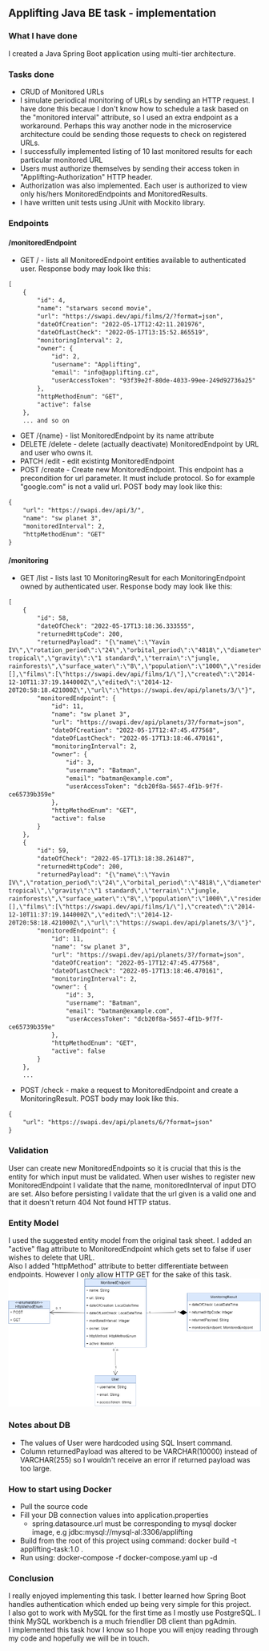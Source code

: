 ## Applifting Java BE task - implementation
### What I have done
I created a Java Spring Boot application using multi-tier architecture.
### Tasks done
- CRUD of Monitored URLs 
- I simulate periodical monitoring of URLs by sending an HTTP request. I have done this becaue I don't know how to schedule a task based on the "monitored interval" attribute, so I used an extra endpoint as a workaround. Perhaps this way another node in the microservice architecture could be sending those requests to check on registered URLs.
- I successfully implemented listing of 10 last monitored results for each particular monitored URL
- Users must authorize themselves by sending their access token in "Applifting-Authorization" HTTP header.
- Authorization was also implemented. Each user is authorized to view only his/hers MonitoredEndpoints and MonitoredResults.
- I have written unit tests using JUnit with Mockito library.
### Endpoints
#### /monitoredEndpoint
- GET / - lists all MonitoredEndpoint entities available to authenticated user. Response body may look like this:
```
[
    {
        "id": 4,
        "name": "starwars second movie",
        "url": "https://swapi.dev/api/films/2/?format=json",
        "dateOfCreation": "2022-05-17T12:42:11.201976",
        "dateOfLastCheck": "2022-05-17T13:15:52.865519",
        "monitoringInterval": 2,
        "owner": {
            "id": 2,
            "username": "Applifting",
            "email": "info@applifting.cz",
            "userAccessToken": "93f39e2f-80de-4033-99ee-249d92736a25"
        },
        "httpMethodEnum": "GET",
        "active": false
    },
    ... and so on
```
- GET /{name} - list MonitoredEndpoint by its name attribute
- DELETE /delete - delete (actually deactivate) MonitoredEndpoint by URL and user who owns it.
- PATCH /edit - edit existintg MonitoredEndpoint
- POST /create - Create new MonitoredEndpoint. This endpoint has a precondition for url parameter. It must include protocol. So for example "google.com" is not a valid url. POST body may look like this:
```
{
    "url": "https://swapi.dev/api/3/",
    "name": "sw planet 3",
    "monitoredInterval": 2,
    "httpMethodEnum": "GET"
}
```
#### /monitoring
- GET /list - lists last 10 MonitoringResult for each MonitoringEndpoint owned by authenticated user. Response body may look like this:
```
[
    {
        "id": 58,
        "dateOfCheck": "2022-05-17T13:18:36.333555",
        "returnedHttpCode": 200,
        "returnedPayload": "{\"name\":\"Yavin IV\",\"rotation_period\":\"24\",\"orbital_period\":\"4818\",\"diameter\":\"10200\",\"climate\":\"temperate, tropical\",\"gravity\":\"1 standard\",\"terrain\":\"jungle, rainforests\",\"surface_water\":\"8\",\"population\":\"1000\",\"residents\":[],\"films\":[\"https://swapi.dev/api/films/1/\"],\"created\":\"2014-12-10T11:37:19.144000Z\",\"edited\":\"2014-12-20T20:58:18.421000Z\",\"url\":\"https://swapi.dev/api/planets/3/\"}",
        "monitoredEndpoint": {
            "id": 11,
            "name": "sw planet 3",
            "url": "https://swapi.dev/api/planets/3?/format=json",
            "dateOfCreation": "2022-05-17T12:47:45.477568",
            "dateOfLastCheck": "2022-05-17T13:18:46.470161",
            "monitoringInterval": 2,
            "owner": {
                "id": 3,
                "username": "Batman",
                "email": "batman@example.com",
                "userAccessToken": "dcb20f8a-5657-4f1b-9f7f-ce65739b359e"
            },
            "httpMethodEnum": "GET",
            "active": false
        }
    },
    {
        "id": 59,
        "dateOfCheck": "2022-05-17T13:18:38.261487",
        "returnedHttpCode": 200,
        "returnedPayload": "{\"name\":\"Yavin IV\",\"rotation_period\":\"24\",\"orbital_period\":\"4818\",\"diameter\":\"10200\",\"climate\":\"temperate, tropical\",\"gravity\":\"1 standard\",\"terrain\":\"jungle, rainforests\",\"surface_water\":\"8\",\"population\":\"1000\",\"residents\":[],\"films\":[\"https://swapi.dev/api/films/1/\"],\"created\":\"2014-12-10T11:37:19.144000Z\",\"edited\":\"2014-12-20T20:58:18.421000Z\",\"url\":\"https://swapi.dev/api/planets/3/\"}",
        "monitoredEndpoint": {
            "id": 11,
            "name": "sw planet 3",
            "url": "https://swapi.dev/api/planets/3?/format=json",
            "dateOfCreation": "2022-05-17T12:47:45.477568",
            "dateOfLastCheck": "2022-05-17T13:18:46.470161",
            "monitoringInterval": 2,
            "owner": {
                "id": 3,
                "username": "Batman",
                "email": "batman@example.com",
                "userAccessToken": "dcb20f8a-5657-4f1b-9f7f-ce65739b359e"
            },
            "httpMethodEnum": "GET",
            "active": false
        }
    },
    ...
```
- POST /check - make a request to MonitoredEndpoint and create a MonitoringResult. POST body may look like this.
```
{
    "url": "https://swapi.dev/api/planets/6/?format=json"
}
```
### Validation
User can create new MonitoredEndpoints so it is crucial that this is the entity for which input must be validated. 
When user wishes to register new MonitoredEndpoint I validate that the name, monitoredInterval of input DTO are set.
Also before persisting I validate that the url given is a valid one and that it doesn't return 404 Not found HTTP status.
### Entity Model
I used the suggested entity model from the original task sheet. I added an "active" flag attribute to MonitoredEndpoint which gets set to false if user wishes to delete that URL.<br>
Also I added "httpMethod" attribute to better differentiate between endpoints. However I only allow HTTP GET for the sake of this task.
![Entity diagram](images/applifting_task.drawio_new.png)
### Notes about DB
- The values of User were hardcoded using SQL Insert command.
- Column returnedPayload was altered to be VARCHAR(10000) instead of VARCHAR(255) so I wouldn't receive an error if returned payload was too large.
### How to start using Docker
- Pull the source code
- Fill your DB connection values into application.properties
    - spring.datasource.url must be corresponding to mysql docker image, e.g jdbc:mysql://mysql-al:3306/applifting
- Build from the root of this project using command: docker build -t applifting-task:1.0 .
- Run using: docker-compose -f docker-compose.yaml up -d
### Conclusion
I really enjoyed implementing this task. I better learned how Spring Boot handles authentication which ended up being very simple for this project. <Br>
I also got to work with MySQL for the first time as I mostly use PostgreSQL. I think MySQL workbench is a much friendlier DB client than pgAdmin. <br>
I implemented this task how I know so I hope you will enjoy reading through my code and hopefully we will be in touch.
